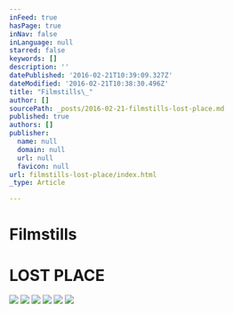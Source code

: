 ```yaml
---
inFeed: true
hasPage: true
inNav: false
inLanguage: null
starred: false
keywords: []
description: ''
datePublished: '2016-02-21T10:39:09.327Z'
dateModified: '2016-02-21T10:38:30.496Z'
title: "Filmstills\_"
author: []
sourcePath: _posts/2016-02-21-filmstills-lost-place.md
published: true
authors: []
publisher:
  name: null
  domain: null
  url: null
  favicon: null
url: filmstills-lost-place/index.html
_type: Article

---
```

# Filmstills 

# LOST PLACE
![](https://the-grid-user-content.s3-us-west-2.amazonaws.com/9d770976-684e-488c-b43c-e417b35491ae.jpg)
![](https://the-grid-user-content.s3-us-west-2.amazonaws.com/751bb1a8-f6d1-42ce-a651-64b2b698a976.jpg)
![](https://the-grid-user-content.s3-us-west-2.amazonaws.com/59361436-661c-43de-bbcc-da850eaa2f7b.jpg)
![](https://the-grid-user-content.s3-us-west-2.amazonaws.com/b03c9efa-2d49-48a7-98cb-383e418c4679.jpg)
![](https://the-grid-user-content.s3-us-west-2.amazonaws.com/eea548e2-5b6d-4e09-a340-56439eb0b411.jpg)
![](https://the-grid-user-content.s3-us-west-2.amazonaws.com/9864f3d7-a9d2-409d-b3ef-417772461681.jpg)